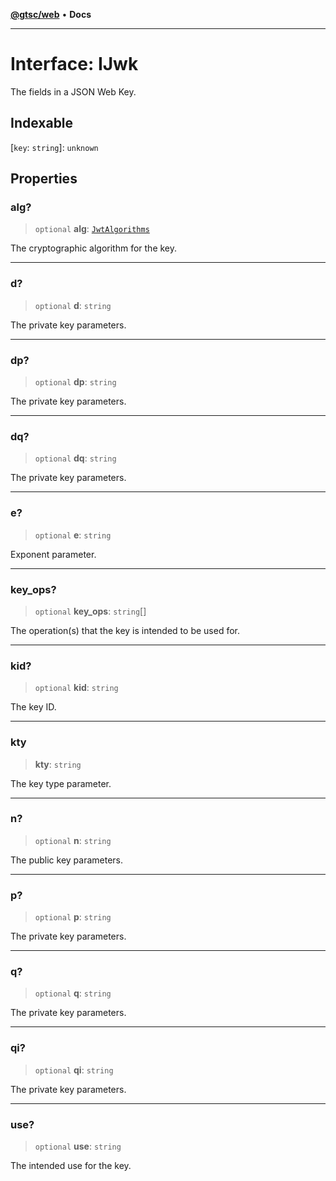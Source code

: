 [**@gtsc/web**](../README.md) • **Docs**

***

# Interface: IJwk

The fields in a JSON Web Key.

## Indexable

 \[`key`: `string`\]: `unknown`

## Properties

### alg?

> `optional` **alg**: [`JwtAlgorithms`](../type-aliases/JwtAlgorithms.md)

The cryptographic algorithm for the key.

***

### d?

> `optional` **d**: `string`

The private key parameters.

***

### dp?

> `optional` **dp**: `string`

The private key parameters.

***

### dq?

> `optional` **dq**: `string`

The private key parameters.

***

### e?

> `optional` **e**: `string`

Exponent parameter.

***

### key\_ops?

> `optional` **key\_ops**: `string`[]

The operation(s) that the key is intended to be used for.

***

### kid?

> `optional` **kid**: `string`

The key ID.

***

### kty

> **kty**: `string`

The key type parameter.

***

### n?

> `optional` **n**: `string`

The public key parameters.

***

### p?

> `optional` **p**: `string`

The private key parameters.

***

### q?

> `optional` **q**: `string`

The private key parameters.

***

### qi?

> `optional` **qi**: `string`

The private key parameters.

***

### use?

> `optional` **use**: `string`

The intended use for the key.
